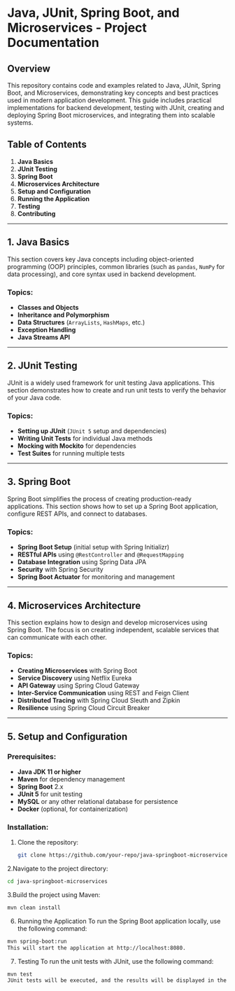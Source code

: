 # Java, JUnit, Spring Boot, and Microservices - Project Documentation

## Overview

This repository contains code and examples related to Java, JUnit, Spring Boot, and Microservices, demonstrating key concepts and best practices used in modern application development. This guide includes practical implementations for backend development, testing with JUnit, creating and deploying Spring Boot microservices, and integrating them into scalable systems.

## Table of Contents

1. **Java Basics**
2. **JUnit Testing**
3. **Spring Boot**
4. **Microservices Architecture**
5. **Setup and Configuration**
6. **Running the Application**
7. **Testing**
8. **Contributing**

---

## 1. Java Basics

This section covers key Java concepts including object-oriented programming (OOP) principles, common libraries (such as `pandas`, `NumPy` for data processing), and core syntax used in backend development.

### Topics:
- **Classes and Objects**
- **Inheritance and Polymorphism**
- **Data Structures** (`ArrayLists`, `HashMaps`, etc.)
- **Exception Handling**
- **Java Streams API**

---

## 2. JUnit Testing

JUnit is a widely used framework for unit testing Java applications. This section demonstrates how to create and run unit tests to verify the behavior of your Java code.

### Topics:
- **Setting up JUnit** (`JUnit 5` setup and dependencies)
- **Writing Unit Tests** for individual Java methods
- **Mocking with Mockito** for dependencies
- **Test Suites** for running multiple tests

---

## 3. Spring Boot

Spring Boot simplifies the process of creating production-ready applications. This section shows how to set up a Spring Boot application, configure REST APIs, and connect to databases.

### Topics:
- **Spring Boot Setup** (initial setup with Spring Initializr)
- **RESTful APIs** using `@RestController` and `@RequestMapping`
- **Database Integration** using Spring Data JPA
- **Security** with Spring Security
- **Spring Boot Actuator** for monitoring and management

---

## 4. Microservices Architecture

This section explains how to design and develop microservices using Spring Boot. The focus is on creating independent, scalable services that can communicate with each other.

### Topics:
- **Creating Microservices** with Spring Boot
- **Service Discovery** using Netflix Eureka
- **API Gateway** using Spring Cloud Gateway
- **Inter-Service Communication** using REST and Feign Client
- **Distributed Tracing** with Spring Cloud Sleuth and Zipkin
- **Resilience** using Spring Cloud Circuit Breaker

---

## 5. Setup and Configuration

### Prerequisites:
- **Java JDK 11 or higher**
- **Maven** for dependency management
- **Spring Boot** 2.x
- **JUnit 5** for unit testing
- **MySQL** or any other relational database for persistence
- **Docker** (optional, for containerization)

### Installation:
1. Clone the repository:
   ```bash
   git clone https://github.com/your-repo/java-springboot-microservices.git
2.Navigate to the project directory:
  ```bash
  cd java-springboot-microservices
```
3.Build the project using Maven:
   ```bash
   mvn clean install
```
6. Running the Application
To run the Spring Boot application locally, use the following command:
```bash
mvn spring-boot:run
This will start the application at http://localhost:8080.

```
7. Testing
To run the unit tests with JUnit, use the following command:
```bash
mvn test
JUnit tests will be executed, and the results will be displayed in the terminal.


  
